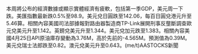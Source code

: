 本周將公布的經濟數據或顯示實體經濟有疲軟，包括第一季GDP，美元周一下跌。美匯指數最新跌0.5%至98.9。美元兌日圓跌至142.06，每百日圓兌港元升至5.46算。相關內容美國司法部據報對路由器製造商TP-Link展開刑事反壟斷調查歐元兌美元升至1.142。英鎊兌美元升至1.344。美元兌加元跌至1.383。相關內容美國4月25日API原油庫存變動為3.76M，高於先前的-4.565M。預測值為0.39M。美元兌瑞士法郎跌至0.82。澳元兌美元升至0.643。(me/t)AASTOCKS新聞